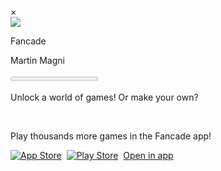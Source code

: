 <!DOCTYPE html><html lang="en-us"><head><meta charset="utf-8"><meta http-equiv="Content-Type" content="text/html; charset=utf-8"><title>Fancade</title><meta name="description" content="Unlock a world of games! Or make your own?"><meta property="og:type" content="article"><meta property="og:image" content="https://www.fancade.com/images/fancade.jpg"><meta property="og:url" content="https://play.fancade.com//"><meta property="og:title" content="Unlock a world of games! Or make your own?"><meta property="og:description" content="Fancade is a huge collection of simple games. Play them instantly, or make your own game using drag-n-drop building blocks!"><meta property="fb:app_id" content="349793526803234"><meta name="twitter:card" content="summary"><link rel="shortcut icon" sizes="256x256" href="https://www.fancade.com/images/fancade.jpg"><link rel="apple-touch-icon" sizes="256x256" href="https://www.fancade.com/images/fancade.jpg"><link rel="icon" type="image/png" sizes="256x256" href="https://www.fancade.com/images/fancade.jpg"><meta name="fancade:guid" content="fancade"><meta name="viewport" content="width=device-width, initial-scale=1, user-scalable=no"><link rel="stylesheet" href="/webapp/fancade.css"><link rel="icon" href="/webapp/favicon.ico"><link rel="preconnect" href="https://fonts.googleapis.com"><link rel="preconnect" href="https://fonts.gstatic.com" crossorigin><link href="https://fonts.googleapis.com/css2?family=Baloo+2:wght@800&display=swap" rel="stylesheet"><script src="//game-cdn.poki.com/scripts/v2/poki-sdk.js"></script>
  
  <!-- This is a test -->
  <!-- Quantcast Choice. Consent Manager Tag v2.0 (for TCF 2.0) -->
  <script type="text/javascript" async=true>
    (function() {
      var host = window.location.hostname;
      var element = document.createElement('script');
      var firstScript = document.getElementsByTagName('script')[0];
      var url = 'https://cmp.quantcast.com'
        .concat('/choice/', 'gzcxYE0cpD4Ds', '/', host, '/choice.js?tag_version=V2');
      var uspTries = 0;
      var uspTriesLimit = 3;
      element.async = true;
      element.type = 'text/javascript';
      element.src = url;
  
      firstScript.parentNode.insertBefore(element, firstScript);
  
      function makeStub() {
        var TCF_LOCATOR_NAME = '__tcfapiLocator';
        var queue = [];
        var win = window;
        var cmpFrame;
  
        function addFrame() {
          var doc = win.document;
          var otherCMP = !!(win.frames[TCF_LOCATOR_NAME]);
  
          if (!otherCMP) {
            if (doc.body) {
              var iframe = doc.createElement('iframe');
  
              iframe.style.cssText = 'display:none';
              iframe.name = TCF_LOCATOR_NAME;
              doc.body.appendChild(iframe);
            } else {
              setTimeout(addFrame, 5);
            }
          }
          return !otherCMP;
        }
  
        function tcfAPIHandler() {
          var gdprApplies;
          var args = arguments;
  
          if (!args.length) {
            return queue;
          } else if (args[0] === 'setGdprApplies') {
            if (
              args.length > 3 &&
              args[2] === 2 &&
              typeof args[3] === 'boolean'
            ) {
              gdprApplies = args[3];
              if (typeof args[2] === 'function') {
                args[2]('set', true);
              }
            }
          } else if (args[0] === 'ping') {
            var retr = {
              gdprApplies: gdprApplies,
              cmpLoaded: false,
              cmpStatus: 'stub'
            };
  
            if (typeof args[2] === 'function') {
              args[2](retr);
            }
          } else {
            if (args[0] === 'init' && typeof args[3] === 'object') {
              args[3] = Object.assign(args[3], { tag_version: 'V2' });
            }
            queue.push(args);
          }
        }
  
        function postMessageEventHandler(event) {
          var msgIsString = typeof event.data === 'string';
          var json = {};
  
          try {
            if (msgIsString) {
              json = JSON.parse(event.data);
            } else {
              json = event.data;
            }
          } catch (ignore) { }
  
          var payload = json.__tcfapiCall;
  
          if (payload) {
            window.__tcfapi(
              payload.command,
              payload.version,
              function(retValue, success) {
                var returnMsg = {
                  __tcfapiReturn: {
                    returnValue: retValue,
                    success: success,
                    callId: payload.callId
                  }
                };
                if (msgIsString) {
                  returnMsg = JSON.stringify(returnMsg);
                }
                if (event && event.source && event.source.postMessage) {
                  event.source.postMessage(returnMsg, '*');
                }
              },
              payload.parameter
            );
          }
        }
  
        while (win) {
          try {
            if (win.frames[TCF_LOCATOR_NAME]) {
              cmpFrame = win;
              break;
            }
          } catch (ignore) { }
  
          if (win === window.top) {
            break;
          }
          win = win.parent;
        }
        if (!cmpFrame) {
          addFrame();
          win.__tcfapi = tcfAPIHandler;
          win.addEventListener('message', postMessageEventHandler, false);
        }
      };
  
      makeStub();
  
      var uspStubFunction = function() {
        var arg = arguments;
        if (typeof window.__uspapi !== uspStubFunction) {
          setTimeout(function() {
            if (typeof window.__uspapi !== 'undefined') {
              window.__uspapi.apply(window.__uspapi, arg);
            }
          }, 500);
        }
      };
  
      var checkIfUspIsReady = function() {
        uspTries++;
        if (window.__uspapi === uspStubFunction && uspTries < uspTriesLimit) {
          console.warn('USP is not accessible');
        } else {
          clearInterval(uspInterval);
        }
      };
  
      if (typeof window.__uspapi === 'undefined') {
        window.__uspapi = uspStubFunction;
        var uspInterval = setInterval(checkIfUspIsReady, 6000);
      }
    })();
  </script>
  <!-- End Quantcast Choice. Consent Manager Tag v2.0 (for TCF 2.0) -->
  </head><body id="body"><div id="modal_parent"><div id="modal_content"><span id="modal_close_button">&times;</span><div id="store_link_modal_content" class="modal_inner"></div><div id="share_file_modal_content" class="modal_inner"></div></div></div><div id="canvas_border" class="emscripten_border"><div id="play_content" class="middle center"><div class="edge"><div class="box"><div class="black"><img src="https://www.fancade.com/images/fancade.jpg" class="cover"><p class="title">Fancade</p><p class="author">Martin Magni</p></div></div></div><div id="progress_or_play"><progress id="progress" class="loading" value="0" max="100"></progress></div><p class="description">Unlock a world of games! Or make your own?</p></div><canvas class="emscripten" id="canvas" tabindex="-1"></canvas><div id="gradient"></div><div id="webview_content"></div></div><div id="bottom_content"><div class="center"><br><p id="bottom_text">Play thousands more games in the Fancade app!</p><a href="https://apps.apple.com/us/app/fancade/id1280404080" target="_blank"><img src="https://www.martinmagni.com/appstore.png" alt="App Store" class="appstore075"></a>&nbsp; <a href="https://play.google.com/store/apps/details?id=com.martinmagni.fancade" target="_blank"><img src="https://www.martinmagni.com/playstore.png" alt="Play Store" class="playstore075"></a>&nbsp; <a href="fancade://fancade" target="_blank" class="button">Open in app</a></div></div><script src="https://www.gstatic.com/firebasejs/9.6.7/firebase-app-compat.js"></script><script src="https://www.gstatic.com/firebasejs/9.6.7/firebase-analytics-compat.js"></script><script src="https://www.gstatic.com/firebasejs/9.6.7/firebase-auth-compat.js"></script><script src="https://www.gstatic.com/firebasejs/9.6.7/firebase-storage-compat.js"></script><script src="https://www.gstatic.com/firebasejs/9.6.7/firebase-remote-config-compat.js"></script><script type="text/javascript" src="/webapp/source_min.js"></script><script type="text/javascript" src="/webapp/index.js"></script></body></html>
